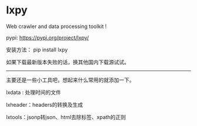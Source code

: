 # lxpy
Web crawler and data processing toolkit !

pypi: https://pypi.org/project/lxpy/

安装方法： pip install lxpy

如果下载最新版本失败的话，换其他国内下载源试试。

---

主要还是一些小工具吧，想起来什么常用的就添加一下。

lxdata : 处理时间的文件

lxheader：headers的转换及生成

lxtools：jsonp转json、html去除标签、xpath的正则

